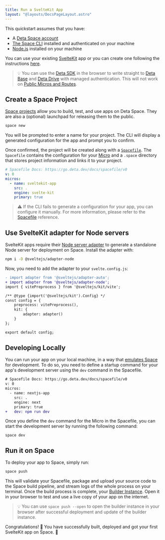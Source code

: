 ```yaml
---
title: Run a SvelteKit App
layout: "@layouts/DocsPageLayout.astro"
---
```


This quickstart assumes that you have:

- A [Deta Space account](https://deta.space/signup)
- [The Space CLI](/docs/en/build/fundamentals/space-cli) installed and authenticated on your machine
- [Node.js](https://nodejs.org) installed on your machine

You can use your existing [SvelteKit](https://kit.svelte.dev/) app or you can create one following the instructions [here](https://kit.svelte.dev/docs/creating-a-project).

> 💡 You can use the [Deta SDK](/docs/en/build/reference/sdk) in the browser to write straight to [Deta Base](/docs/en/build/fundamentals/data-storage#deta-base) and [Deta Drive](/docs/en/build/fundamentals/data-storage#deta-base) with managed authentication. This will not work on [Public Micros and Routes](/docs/en/build/fundamentals/the-space-runtime/authentication#public-micros-and-routes).

## Create a Space Project

[Space projects](/docs/en/build/fundamentals/development/projects) allow you to build, test, and use apps on Deta Space. They are also a (optional) launchpad for releasing them to the public.

```bash
space new
```

You will be prompted to enter a name for your project. The CLI will display a generated configuration for the app and prompt you to confirm. 

Once confirmed, the project will be created along with a [`Spacefile`](/docs/en/build/fundamentals/the-space-runtime#the-spacefile). The `Spacefile` contains the configuration for your [Micro](/docs/en/build/fundamentals/the-space-runtime/micros) and a `.space` directory that stores project information and links it to your project.

```yaml
# Spacefile Docs: https://go.deta.dev/docs/spacefile/v0
v: 0
micros:
  - name: sveltekit-app
    src: .
    engine: svelte-kit
    primary: true
```

> ⚠️ If the CLI fails to generate a configuration for your app, you can configure it manually. For more information, please refer to the [Spacefile](/docs/en/build/reference/spacefile) reference.

## Use SvelteKit adapter for Node servers

SvelteKit apps require their [Node server adapter](https://kit.svelte.dev/docs/adapter-node) to generate a standalone Node server for deployment on Space. Install the adapter with:

```bash
npm i -D @sveltejs/adapter-node
```

Now, you need to add the adapter to your `svelte.config.js`:

```diff
- import adapter from '@sveltejs/adapter-auto';
+ import adapter from '@sveltejs/adapter-node';
import { vitePreprocess } from '@sveltejs/kit/vite';

/** @type {import('@sveltejs/kit').Config} */
const config = {
	preprocess: vitePreprocess(),
	kit: {
		adapter: adapter()
	}
};

export default config;
```

## Developing Locally

You can run your app on your local machine, in a way that [emulates Space](/docs/en/build/fundamentals/development/local-development) for development. To do so, you need to define a startup command for your app's development server using the `dev` command in the Spacefile.

```diff
# Spacefile Docs: https://go.deta.dev/docs/spacefile/v0
v: 0
micros:
  - name: nextjs-app
    src: .
    engine: next
    primary: true
+   dev: npm run dev
```

Once you define the `dev` command for the Micro in the Spacefile, you can start the development server by running the following command:

```
space dev
```

## Run it on Space

To deploy your app to Space, simply run:

```diff
space push
```

This will validate your Spacefile, package and upload your source code to the Space build pipeline, and stream logs of the whole process on your terminal. Once the build process is complete, your [Builder Instance](/docs/en/build/fundamentals/development/local-development). Open it in your browser to test and use a live copy of your app on the internet.

> 💡 You can use `space push --open` to open the builder instance in your browser after successful deployment and update of the builder instance.

Congratulations! 🎉 You have successfully built, deployed and got your first SvelteKit app on Space. 🚀